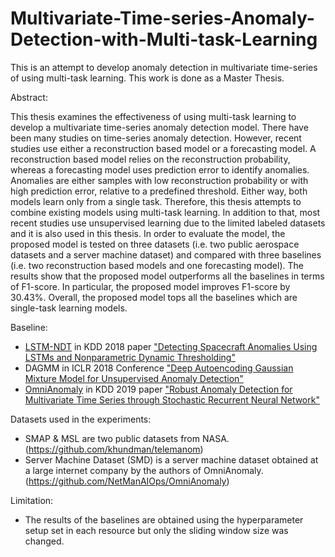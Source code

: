 # Multivariate-Time-series-Anomaly-Detection-with-Multi-task-Learning

This is an attempt to develop anomaly detection in multivariate time-series of using multi-task learning. This work is done as a Master Thesis.

Abstract:

This thesis examines the effectiveness of using multi-task learning to develop a multivariate time-series anomaly detection model. 
There have been many studies on time-series anomaly detection. However, recent studies use either a reconstruction based model or a forecasting model. 
A reconstruction based model relies on the reconstruction probability, whereas a forecasting model uses prediction error to identify anomalies. 
Anomalies are either samples with low reconstruction probability or with high prediction error, relative to a predefined threshold. 
Either way, both models learn only from a single task. Therefore, this thesis attempts to combine existing models using multi-task learning. 
In addition to that, most recent studies use unsupervised learning due to the limited labeled datasets and it is also used in this thesis. 
In order to evaluate the model, the proposed model is tested on three datasets (i.e. two public aerospace datasets and a server machine dataset) and compared with three baselines (i.e. two reconstruction based models and one forecasting model). 
The results show that the proposed model outperforms all the baselines in terms of F1-score. 
In particular, the proposed model improves F1-score by 30.43\%. Overall, the proposed model tops all the baselines which are single-task learning models.

Baseline:

- [LSTM-NDT](https://github.com/khundman/telemanom) in KDD 2018 paper ["Detecting Spacecraft Anomalies Using LSTMs and Nonparametric Dynamic Thresholding"](https://arxiv.org/abs/1802.04431)
- DAGMM in ICLR 2018 Conference ["Deep Autoencoding Gaussian Mixture Model for Unsupervised Anomaly Detection"](https://openreview.net/pdf?id=BJJLHbb0-)
- [OmniAnomaly](https://github.com/NetManAIOps/OmniAnomaly) in KDD 2019 paper ["Robust Anomaly Detection for Multivariate Time Series
through Stochastic Recurrent Neural Network"](https://dl.acm.org/doi/pdf/10.1145/3292500.3330672)

Datasets used in the experiments:
- SMAP & MSL are two public datasets from NASA. (https://github.com/khundman/telemanom)
- Server Machine Dataset (SMD) is a server machine dataset obtained at a large internet company by the authors of OmniAnomaly. (https://github.com/NetManAIOps/OmniAnomaly)

Limitation:
- The results of the baselines are obtained using the hyperparameter setup set in each resource but only the sliding window size was changed. 
